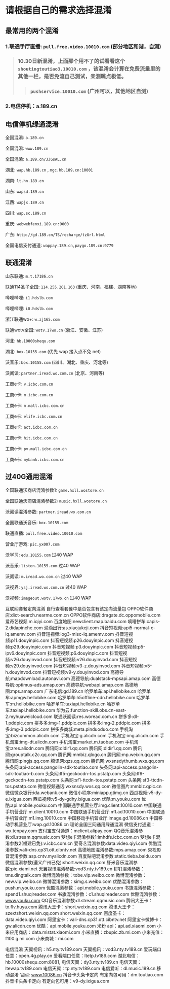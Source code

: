# 请根据自己的需求选择混淆

## 最常用的两个混淆

### 1.联通手厅直播: `pull.free.video.10010.com` (部分地区和谐，自测)

>### 10.30日新混淆，上面那个用不了的试看看这个 `shoutingtoutiao3.10010.com` ，该混淆会计算在免费流量里的其他一栏，是否免流自己测试，亲测跳点极低。
>>### `pushservice.10010.com` (广州可以，其他地区自测)

### 2.电信停机：a.189.cn


## 电信停机绿通混淆

全国混淆: `a.189.cn`

全国混淆: `www.189.cn`

全国混淆: `a.189.cn/JJGsAL.cn`

湖北: `wap.hb.189.cn` , `mgc.hb.189.cn:10001`

湖南: `lt.hn.189.cn`

山东: `wapsd.189.cn`

江西: `wapjx.189.cn`

四川: `wap.sc.189.cn`

重庆: `webwebfenxi.189.cn:9000`

广东: `http://gd.189.cn/TS/recharge/tzUrl.html`

全国电信支付通道: `wappay.189.cn,paygo.189.cn:9779`


## 联通混淆

山东联通: `m.t.17186.cn`

联通114圣子全国: `114.255.201.163` (重庆、河南、福建、湖南等地)

哔哩哔哩: `i1.hdslb.com`

哔哩哔哩: `i0.hdslb.com`

浙江联通wo+: `w.zj165.com`

联通wotv全国: `wotv.17wo.cn` (浙江、安徽、江苏)

河北: `hb.10000shequ.com`

湖北: `box.10155.com` (优先 wap 接入点不免 net)

沃音乐: `box.10155.com` (四川、湖北、重庆、河北等)

沃阅读: `partner.iread.wo.com.cn` (北京、河南等)

工商e卡: `v.icbc.com.cn`

工商e卡: `m.icbc.com.cn`

工商e卡: `m.mall.icbc.com.cn`

工商e卡: `elife.icbc.com.cn`

工商e卡: `act.icbc.com.cn`

工商e卡: `hit.icbc.com.cn`

工商e卡: `pv.mall.icbc.com.cn`

工商e卡: `mybank.icbc.com.cn`


## 过40G通用混淆

全国联通沃商店混淆参数1: `game.hxll.wostore.cn`

全国联通沃商店混淆参数2: `music.hxll.wostore.cn`

沃阅读混淆参数: `partner.iread.wo.com.cn`

全国联通沃音乐: `box.10155.com`

联通直播: `pull.free.video.10010.com`

营业厅游戏: `pic.yx007.com`

沃学习: `edu.10155.com`     过40   WAP

沃音乐: `listen.10155.com`   过40   WAP

沃阅读: `m.iread.wo.com.cn`     过40   WAP

沃视界: `ysj.iread.wo.com.cn`   过40   WAP

沃视频: `imageout.wotv.17wo.cn`  过40  WAP


互联网套餐定向混淆
自行查看套餐中是否包含有该定向流量包
OPPO软件商店:dict-search.nearme.com.cn
OPPO软件商店:dragate.dc.oppomobile.com
爱奇艺视频:m.iqiyi.com
百度地图:newclient.map.baidu.com
嘀嗒拼车:capis-2.didapinche.com
滴滴出行:as.xiaojukeji.com
抖音短视频:api5-normal-c-lq.amemv.com
抖音短视频:log3-misc-lq.amemv.com
抖音短视频:p11.douyinpic.com
抖音短视频:p26.douyinpic.com
抖音短视频:p29.douyinpic.com
抖音短视频:p3.douyinpic.com
抖音短视频:p5-ipv6.douyinpic.com
抖音短视频:p6.douyinpic.com
抖音短视频:v26.douyinvod.com
抖音短视频:v26.douyinvod.com
抖音短视频:v29.douyinvod.com
抖音短视频:v3-z.douyinvod.com
抖音短视频:v5-h.douyinvod.com
抖音短视频:v9-y.douyinvod.com
高德导航:mapdownload.autonavi.com
高德导航:dualstack-mpsapi.amap.com
高德导航:optimus-ads.amap.com
高德导航:webapi.amap.com
高德地图:mps.amap.com
广东电信:gd.189.cn
哈罗单车:api.hellobike.cn
哈罗单车:apmgw.hellobike.com
哈罗单车:h5offline-cdn.hellobike.com
哈罗单车:m.hellobike.com
哈罗单车:taxiapi.hellobike.cn
哈罗单车:taxiapi.hellobike.com
华为云:function-skill.obs.cn-east-2.myhuaweicloud.com
联通沃阅读:res.woread.com.cn
拼多多:dl-1.pddpic.com
拼多多:img-1.pddpic.com
拼多多:img-2.pddpic.com
拼多多:img-3.pddpic.com
拼多多商城:meta.pinduoduo.com
手机淘宝:bizcommon.alicdn.com
手机淘宝:g.alicdn.com
手机淘宝:img.alicdn.com
手机淘宝:img-dt.alicdn.com
手机淘宝:market.m.taobao.com
手机淘宝:zres.alicdn.com
腾讯网:dldir1.qq.com
腾讯网:dldir1.qq.com
腾讯网:grouptalk.c2c.qq.com
腾讯网:mmbiz.qlogo.cn
腾讯网:mp.weixin.qq.com
腾讯网:pingjs.qq.com
腾讯网:qzs.qq.com
腾讯网:wxsnsdythumb.wxs.qq.com
头条网:api-access.pangolin-sdk-toutiao.com
头条网:api-access.pangolin-sdk-toutiao-b.com
头条网:lf5-geckocdn-tos.pstatp.com
头条网:lf9-geckocdn-tos.pstatp.com
头条网:sf1-ttcdn-tos.pstatp.com
头条网:sf3-ttcdn-tos.pstatp.com
微信视频通话:wxsnsdy.wxs.qq.com
微信图片:mmbiz.qpic.cn
微信微众银行:ida.webank.com
微信小程序:miniapp.gtimg.cn
西瓜视频:v5-dy-e.ixigua.com
西瓜视频:v5-dy-gdhy.ixigua.com
优酷:m.youku.com
优酷:api.mobile.youku.com
中国联通手机营业厅:img.client.10010.com
中国联通手机营业厅:m.client.10010.com
中国联通手机营业厅:m1.ad.10010.com
中国联通手机营业厅:m1.img.10010.com
中国移动手机营业厅:image.gd.10086.cn
中国移动手机营业厅:wap.gd.10086.cn
理论全国三网通用绿通混淆
微信支付通道：wx.tenpay.com
支付宝支付通道：mclient.alipay.com
QQ音乐混淆参数:dl.stream.qqmusic.com
梦想e卡混淆参数1:imhdfs.icbc.com.cn
梦想e卡混淆参数2(福建已免):v.icbc.com.cn
爱奇艺混淆参数:data.video.qiyi.com
优酷混淆参数:vali-dns.cp31.ott.cibntv.net
高德地图混淆参数:mps.amap.com
央视影音混淆参数:asp.cntv.myalicdn.com
百度贴吧混淆参数:static.tieba.baidu.com
微信混淆参数(遵义广州已免):short.weixin.qq.com
虾米音乐混淆参数:pic.xiami.net
天翼视讯混淆参数:vod3.nty.tv189.cn
钉钉混淆参数：tms.dingtalk.com
微博混淆参数：tobe.vip.weibo.com
微博混淆参数：new.vip.weibo.cn
微博混淆参数：simg.s.weibo.com
优酷混淆参数：push.m.youku.com
优酷混淆参数：api.mobile.youku.com
书旗混淆参数：spend1.shuqireader.com
书旗混淆参数：c1.shuqireader.com
优酷混淆参数：www.youku.com
QQ音乐混淆参数:dl.stream.qqmusic.com
腾讯大王卡：tx.flv.huya.com
腾讯大王卡：short.weixin.qq.com
腾讯大王卡：szextshort.weixin.qq.com
short.weixin.qq.com
百度圣卡：data.video.qiyi.com
阿里宝卡：vali-dns.cp31.ott.cibntv.net
阿里宝卡微博卡：gw.alicdn.com
优酷：api.mobile.youku.com
米粉 api：api.ad.xiaomi.com
小米应用商店：data.mistat.xiaomi.com
小米直播：zbupic.zb.mi.com
小米充值：f100.g.mi.com
小米商城：mi.com

电信混淆
天翼视讯：h5.nty.tv189.com
天翼视讯：vod3.nty.tv189.cn
爱玩端口任意：open.4g.play.cn
爱看端口任意：ltetp.tv189.com
湖北电信：hb.10000shequ.com:8081,
电信天翼：dy3.nty.tv189.cn
电信天翼：ltewap.tv189.com
电信天翼：tp.nty.tv189.com
电信爱听：dl.music.189.cn
移动混淆
官网: www.10086.cn
抖音卡头条卡定向 有定向包可用：dm.toutiao.com
抖音卡头条卡定向 有定向包可用：v9-dy.ixigua.com
